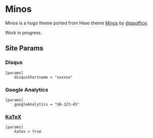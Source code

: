 # Minos

Minos is a hugo theme ported from Hexo theme [Minos](https://github.com/ppoffice/hexo-theme-minos) by [@ppoffice](https://github.com/ppoffice/).

Work in progress.

## Site Params

### Disqus
```
[params]
    disqusShortname = "xxxxxx"
```

### Google Analytics
```
[params]
    googleAnalytics = "UA-123-45"
```

### [KaTeX](https://github.com/Khan/KaTeX)
```
[params]
    katex = true
```
